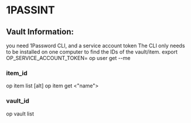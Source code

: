 # 1PASSINT

## Vault Information:
you need 1Password CLI, and a service account token
The CLI only needs to be installed on one computer to find the IDs of the vault/item.
export OP_SERVICE_ACCOUNT_TOKEN=<token>
op user get --me

### item_id
op item list
[alt] op item get <"name">

### vault_id
op vault list
